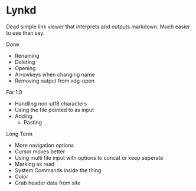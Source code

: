 # Lynkd

Dead simple link viewer that interprets and outputs markdown. Much easier to use than say.

Done
- Renaming
- Deleting
- Opening
- Arrowkeys when changing name
- Removing output from xdg-open


For 1.0
- Handling non-utf8 characters
- Using the file pointed to as input
- Adding
    - Pasting


Long Term
- More navigation options
- Cursor moves better
- Using multi file input with options to concat or keep seperate
- Marking as read
- System Commands inside the thing
- Color
- Grab header data from site

